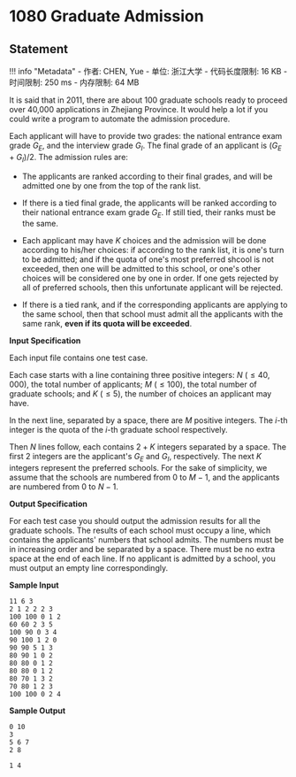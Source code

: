 
# 1080 Graduate Admission

## Statement

!!! info "Metadata"
    - 作者: CHEN, Yue
    - 单位: 浙江大学
    - 代码长度限制: 16 KB
    - 时间限制: 250 ms
    - 内存限制: 64 MB

It is said that in 2011, there are about 100 graduate schools ready to proceed over 40,000 applications in Zhejiang Province. It would help a lot if you could write a program to automate the admission procedure.

Each applicant will have to provide two grades: the national entrance exam grade $G_E$, and the interview grade $G_I$. The final grade of an applicant is $(G_E + G_I) / 2$. The admission rules are:

- The applicants are ranked according to their final grades, and will be admitted one by one from the top of the rank list.

- If there is a tied final grade, the applicants will be ranked according to their national entrance exam grade $G_E$. If still tied, their ranks must be the same.

- Each applicant may have $K$ choices and the admission will be done according to his/her choices: if according to the rank list, it is one's turn to be admitted; and if the quota of one's most preferred shcool is not exceeded, then one will be admitted to this school, or one's other choices will be considered one by one in order. If one gets rejected by all of preferred schools, then this unfortunate applicant will be rejected.

- If there is a tied rank, and if the corresponding applicants are applying to the same school, then that school must admit all the applicants with the same rank, **even if its quota will be exceeded**.

**Input Specification**

Each input file contains one test case.

Each case starts with a line containing three positive integers: $N$ ($\le 40,000$), the total number of applicants; $M$ ($\le 100$), the total number of graduate schools; and $K$ ($\le 5$), the number of choices an applicant may have.

In the next line, separated by a space, there are $M$ positive integers. The $i$-th integer is the quota of the $i$-th graduate school respectively.

Then $N$ lines follow, each contains $2+K$ integers separated by a space. The first 2 integers are the applicant's $G_E$ and $G_I$, respectively. The next $K$ integers represent the preferred schools. For the sake of simplicity, we assume that the schools are numbered from 0 to $M-1$, and the applicants are numbered from 0 to $N-1$.

**Output Specification**

For each test case you should output the admission results for all the graduate schools. The results of each school must occupy a line, which contains the applicants' numbers that school admits. The numbers must be in increasing order and be separated by a space. There must be no extra space at the end of each line. If no applicant is admitted by a school, you must output an empty line correspondingly.

**Sample Input**
```plaintext
11 6 3
2 1 2 2 2 3
100 100 0 1 2
60 60 2 3 5
100 90 0 3 4
90 100 1 2 0
90 90 5 1 3
80 90 1 0 2
80 80 0 1 2
80 80 0 1 2
80 70 1 3 2
70 80 1 2 3
100 100 0 2 4
```

**Sample Output**
```plaintext
0 10
3
5 6 7
2 8

1 4
```


